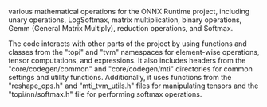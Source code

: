 various mathematical operations for the ONNX Runtime project, including unary operations, LogSoftmax, matrix multiplication, binary operations, Gemm (General Matrix Multiply), reduction operations, and Softmax. 

The code interacts with other parts of the project by using functions and classes from the "topi" and "tvm" namespaces for element-wise operations, tensor computations, and expressions. It also includes headers from the "core/codegen/common" and "core/codegen/mti" directories for common settings and utility functions. Additionally, it uses functions from the "reshape_ops.h" and "mti_tvm_utils.h" files for manipulating tensors and the "topi/nn/softmax.h" file for performing softmax operations.